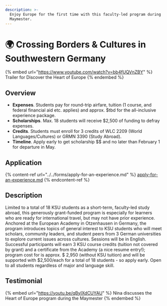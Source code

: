 ```yaml
---
description: >-
  Enjoy Europe for the first time with this faculty-led program during the KSU
  Maymester.
---
```


# 🌍 Crossing Borders & Cultures in Southwestern Germany

{% embed url="https://www.youtube.com/watch?v=bb4fUQVnZBY" %}
Trailer for Discover the Heart of Europe
{% endembed %}

## Overview <a href="#block-2971f3e9fcad4791ba06249ec3a31afa" id="block-2971f3e9fcad4791ba06249ec3a31afa"></a>

* **Expenses**. Students pay for round-trip airfare, tuition (1 course, and federal financial aid etc. applies) and approx. $tbd for the all-inclusive experience package.&#x20;
* **Scholarships**. Max. 18 students will receive $2,500 of funding to defray expenses.
* **Credits**. Students must enroll for 3 credits of WLC 2209 (World Languages/Cultures) or GRMN 3390 (Study Abroad).
* **Timeline**. Apply early to get scholarship \$$ and no later than February 1 for departure in May.

## Application <a href="#block-3363568cbd514e7db4048664e47c4e41" id="block-3363568cbd514e7db4048664e47c4e41"></a>

{% content-ref url="../../forms/apply-for-an-experience.md" %}
[apply-for-an-experience.md](../../forms/apply-for-an-experience.md)
{% endcontent-ref %}

## Description <a href="#block-3363568cbd514e7db4048664e47c4e41" id="block-3363568cbd514e7db4048664e47c4e41"></a>

Limited to a total of 18 KSU students as a short-term, faculty-led study abroad, this generously grant-funded program is especially for learners who are ready for international travel, but may not have prior experience. Anchored at the European Academy in Otzenhausen in Germany, the program introduces topics of general interest to KSU students who will meet scholars, community leaders, and student peers from 3 German universities to explore current issues across cultures. Sessions will be in English. Successful participants will earn 3 KSU course credits (tuition not covered by grant) and a certificate from the Academy (a nice resume entry!); program cost for is approx. $ 2,950 (without KSU tuition) and will be supported with $2,500/each for a total of 18 students - so apply early. Open to all students regardless of major and language skill.

## Testimonial <a href="#block-b8e507b4e2824a259bb1889540831863" id="block-b8e507b4e2824a259bb1889540831863"></a>



{% embed url="https://youtu.be/qByIXdCUYAU" %}
Nina discusses the Heart of Europe program during the Maymester
{% endembed %}
